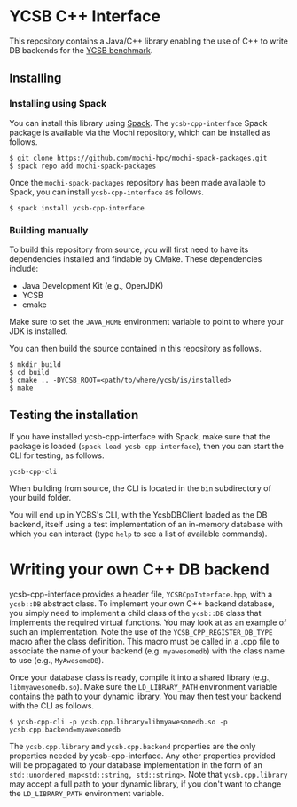 # YCSB C++ Interface

This repository contains a Java/C++ library enabling the use of C++
to write DB backends for the [YCSB benchmark](https://github.com/brianfrankcooper/YCSB).

## Installing

### Installing using Spack

You can install this library using [Spack](https://spack.io/).
The `ycsb-cpp-interface` Spack package is available via the Mochi repository,
which can be installed as follows.

```
$ git clone https://github.com/mochi-hpc/mochi-spack-packages.git
$ spack repo add mochi-spack-packages
```

Once the `mochi-spack-packages` repository has been made available to Spack,
you can install `ycsb-cpp-interface` as follows.

```
$ spack install ycsb-cpp-interface
```

### Building manually

To build this repository from source, you will first need to have
its dependencies installed and findable by CMake. These dependencies
include:
- Java Development Kit (e.g., OpenJDK)
- YCSB
- cmake

Make sure to set the `JAVA_HOME` environment variable
to point to where your JDK is installed.

You can then build the source contained in this repository as follows.

```
$ mkdir build
$ cd build
$ cmake .. -DYCSB_ROOT=<path/to/where/ycsb/is/installed>
$ make
```

## Testing the installation

If you have installed ycsb-cpp-interface with Spack, make sure that
the package is loaded (`spack load ycsb-cpp-interface`), then you
can start the CLI for testing, as follows.

```
ycsb-cpp-cli
```

When building from source, the CLI is located in the `bin` subdirectory
of your build folder.

You will end up in YCBS's CLI, with the YcsbDBClient loaded as the
DB backend, itself using a test implementation of an in-memory database
with which you can interact (type `help` to see a list of available commands).

# Writing your own C++ DB backend

ycsb-cpp-interface provides a header file, `YCSBCppInterface.hpp`, with
a `ycsb::DB` abstract class. To implement your own C++ backend database,
you simply need to implement a child class of the `ycsb::DB` class that
implements the required virtual functions. You may look at [](src/TestDB.cpp)
as an example of such an implementation. Note the use of the
`YCSB_CPP_REGISTER_DB_TYPE` macro after the class definition. This macro
must be called in a .cpp file to associate the name of your backend
(e.g. `myawesomedb`) with the class name to use (e.g., `MyAwesomeDB`).

Once your database class is ready, compile it into a shared library
(e.g., `libmyawesomedb.so`). Make sure the `LD_LIBRARY_PATH` environment
variable contains the path to your dynamic library. You may then test
your backend with the CLI as follows.

```
$ ycsb-cpp-cli -p ycsb.cpp.library=libmyawesomedb.so -p ycsb.cpp.backend=myawesomedb
```

The `ycsb.cpp.library` and `ycsb.cpp.backend` properties are the only properties
needed by ycsb-cpp-interface. Any other properties provided will be propagated
to your database implementation in the form of an `std::unordered_map<std::string, std::string>`.
Note that `ycsb.cpp.library` may accept a full path to your dynamic library,
if you don't want to change the `LD_LIBRARY_PATH` environment variable.
